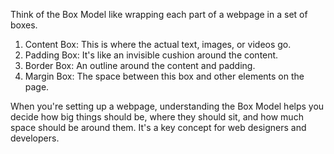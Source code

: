 Think of the Box Model like wrapping each part of a webpage in a set of boxes.

1. Content Box: This is where the actual text, images, or videos go.
2. Padding Box: It's like an invisible cushion around the content.
3. Border Box: An outline around the content and padding.
4. Margin Box: The space between this box and other elements on the page.

When you're setting up a webpage, understanding the Box Model helps you decide how big things should be, where they should sit, and how much space should be around them. It's a key concept for web designers and developers.





